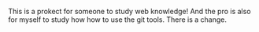 This is a prokect for someone to study web knowledge!
And the pro is also for myself to study how how to use the git tools.
There is a change.